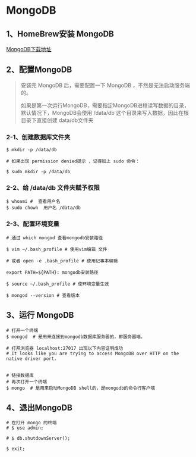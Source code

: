 # MongoDB

## 1、HomeBrew安装 MongoDB

[MongoDB下载地址](https://www.mongodb.com/download-center/community?jmp=nav)



## 2、配置MongoDB

>安装完 MongoDB 后，需要配置一下 MongoDB ，不然是无法启动服务端的。
>
>如果是第一次运行MongoDB，需要指定MongoDB进程读写数据的目录，默认情况下，MongoDB会使用 /data/db 这个目录来写入数据，因此在根目录下直接创建 data/db文件夹

### 2-1、创建数据库文件夹

```shell
$ mkdir -p /data/db

# 如果出现 permission denied提示 ，记得加上 sudo 命令：

$ sudo mkdir -p /data/db
```

### 2-2、给 /data/db 文件夹赋予权限

```shell
$ whoami #	查看用户名
$ sudo chown  用户名 /data/db
```

### 2-3、配置环境变量

```shell
# 通过 which mongod 查看mongodb安装路径

$ vim ~/.bash_profile # 使用vim编辑 文件

# 或者 open -e .bash_profile # 使用记事本编辑

export PATH=${PATH}: mongodb安装路径

$ source ~/.bash_profile # 使环境变量生效
```

```shell
$ mongod --version # 查看版本
```

## 3、运行 MongoDB

```shell
# 打开一个终端
$ mongod  # 是用来连接到mongodb数据库服务器的，即服务器端。

# 打开浏览器 localhost:27017 出现以下内容证明成功
# It looks like you are trying to access MongoDB over HTTP on the native driver port.


# 链接数据库
# 再次打开一个终端
$ mongo  # 是用来启动MongoDB shell的，是mongodb的命令行客户端
```



## 4、退出MongoDB

```shell
# 在打开 mongo 的终端
# $ use admin;

# $ db.shutdownServer();

$ exit;
```

